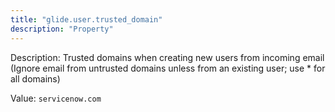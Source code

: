 ```yaml
---
title: "glide.user.trusted_domain"
description: "Property"
---
```


Description: Trusted domains when creating new users from incoming email (Ignore email from untrusted domains unless from an existing user; use * for all domains)

Value: `servicenow.com`